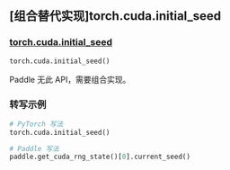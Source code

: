 ## [组合替代实现]torch.cuda.initial_seed

### [torch.cuda.initial_seed](https://pytorch.org/docs/stable/generated/torch.cuda.initial_seed.html?highlight=torch+cuda+initial_seed#torch.cuda.initial_seed)

```python
torch.cuda.initial_seed()
```

Paddle 无此 API，需要组合实现。

### 转写示例

```python
# PyTorch 写法
torch.cuda.initial_seed()

# Paddle 写法
paddle.get_cuda_rng_state()[0].current_seed()
```
